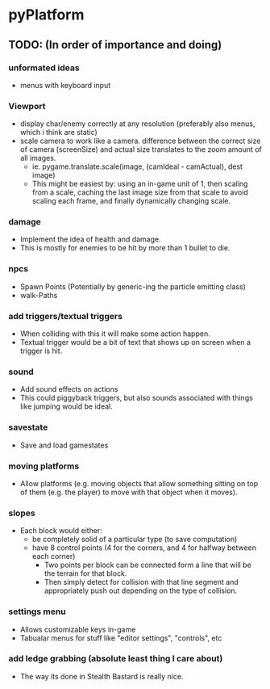 pyPlatform
==========

## TODO: (In order of importance and doing)
### unformated ideas
- menus with keyboard input

### Viewport
- display char/enemy correctly at any resolution (preferably also menus, which i think are static)
- scale camera to work like a camera. difference between the correct size of camera (screenSize) and actual size translates to the zoom amount of all images.
	- ie. pygame.translate.scale(image, (camIdeal - camActual), dest image)
	- This might be easiest by: using an in-game unit of 1, then scaling from a scale,
	  caching the last image size from that scale to avoid scaling each frame, and finally dynamically changing scale.

### damage
- Implement the idea of health and damage.
- This is mostly for enemies to be hit by more than 1 bullet to die.

### npcs
- Spawn Points (Potentially by generic-ing the particle emitting class)
- walk-Paths

### add triggers/textual triggers 
- When colliding with this it will make some action happen.
- Textual trigger would be a bit of text that shows up on screen when a trigger is hit.

### sound
- Add sound effects on actions
- This could piggyback triggers, but also sounds associated with things like jumping would be ideal.

### savestate
- Save and load gamestates

### moving platforms
- Allow platforms (e.g. moving objects that allow something sitting on top of them (e.g. the player) to move with that object when it moves).

### slopes
- Each block would either:
    - be completely solid of a particular type (to save computation)
    - have 8 control points (4 for the corners, and 4 for halfway between each corner)
        + Two points per block can be connected form a line that will be the terrain for that block.
        + Then simply detect for collision with that line segment and appropriately push out depending on the type of collision.

### settings menu
- Allows customizable keys in-game
- Tabualar menus for stuff like "editor settings", "controls", etc

### add ledge grabbing (absolute least thing I care about)
- The way its done in Stealth Bastard is really nice.
